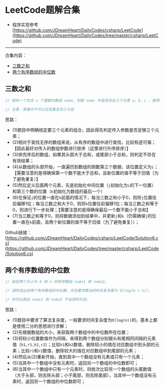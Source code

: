 # LeetCode题解合集
  * 程序实现参考[https://github.com/JDreamHeart/DailyCodes/csharp/LeetCode](https://github.com/JDreamHeart/DailyCodes/tree/master/csharp/LeetCode)

----
合集内容：  
  * [三数之和](#三数之和)
  * [两个有序数组的中位数](#两个有序数组的中位数)

## 三数之和
```csharp
// 给你一个包含 n 个整数的数组 nums，判断 nums 中是否存在三个元素 a，b，c ，使得 a + b + c = 0 ？请你找出所有满足条件且不重复的三元组。

// 注意：答案中不可以包含重复的三元组
```
思路：  
  * (1)题目中明确规定要三个元素的组合，因此得先判定传入参数是否足够三个元素；
  * (2)相对于查找无序的数组来说，从有序的数组中进行查找，比较有迹可循；【因此最好对传入的数组参数进行排序（这里进行升序排序）】
  * (3)排完序后的数组，如果其头部大于总和，或尾部小于总和，则判定不存在有效结果；
  * (4)从数组的头部开始，一直遍历到数组的倒数第三个数据，该位置定义为`i`；【需要注意的是得确保第一个数不能大于总和，且新位置的值不等于旧值（为了避免重复）】
  * (5)然后定义后面两个元素，先是初始化中间位置（`j`初始化为`i`的下一位置）和第三个数的位置（`k`初始化为数组的最后一个）
  * (6)在保证`j`的位置一直在`k`前面的情况下，每当三数之和小于0，则将`j`位置往后偏移1位；每当三数之和大于0，则将`k`位置往前偏移1位；每当三数之和等于0，则进行下一步处理；【需要注意的是得确保最后一个数不能小于总和】
  * (7)当三数之和等于0，则将数据添加到结果中，并更新`j`和`k`（仍需确保`j`的位置一直在`k`前面，且两个新位置的值不等于旧值（为了避免重复））；

Github链接：[https://github.com/JDreamHeart/DailyCodes/csharp/LeetCode/Solution6.cs](https://github.com/JDreamHeart/DailyCodes/tree/master/csharp/LeetCode/Solution6.cs)


## 两个有序数组的中位数
```csharp
// 给定两个大小为 m 和 n 的有序数组 nums1 和 nums2。

// 请你找出这两个有序数组的中位数，并且要求算法的时间复杂度为 O(log(m + n))。

// 你可以假设 nums1 和 nums2 不会同时为空。
```
思路：  
  * (1)题目中要求了算法复杂度，一般要求时间复杂度为`O(log(n))`的，基本上都是使用二分的思想进行求解；
  * (2)先根据数组的大小，来获取两个数组中的中位数所在位置；
  * (3)将较小位置数值作为间隔，来得到两个数组分别跟头和尾相同间隔的元素值（`h1,r1,h2,r2`）；比较`h1`和`h2`数值，删除较小的值在对应数组中到头部的元素；比较`r1`和`r2`数值，删除较大的值在对应数组中到尾部的元素；
  * (4)然后从(2)重新开始，直到其中一个数组没有元素或只有一个元素；
  * (5)当其中一个数组中没有元素时，返回另一个数组的中位数即可；
  * (6)当其中一个数组中只有一个元素时，则依次比较另一个数组的头尾数值（大于头部，则去除头部；小于尾部，则去除尾部），当其中一个数组没有元素时，返回另一个数组的中位数即可；
